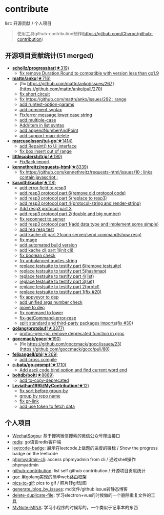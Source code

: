 # contribute
list: 开源贡献 / 个人项目
> 使用工具github-contribution制作(https://github.com/Chyroc/github-contribution)

## 开源项目贡献统计(51 merged)

* [**schollz/progressbar**(★319)](https://github.com/schollz/progressbar)
  * [fix remove Duration.Round to compatible with version less than go1.9](https://github.com/schollz/progressbar/pull/3)
* [**mattn/anko**(★716)](https://github.com/mattn/anko)
  * [fix https://github.com/mattn/anko/issues/267](https://github.com/mattn/anko/pull/270)
  * [fix short circuit](https://github.com/mattn/anko/pull/269)
  * [fix https://github.com/mattn/anko/issues/262 : range](https://github.com/mattn/anko/pull/263)
  * [add runtest-option-params](https://github.com/mattn/anko/pull/204)
  * [add comment syntax](https://github.com/mattn/anko/pull/196)
  * [Fix/error message lower case string](https://github.com/mattn/anko/pull/191)
  * [add multiple-case](https://github.com/mattn/anko/pull/190)
  * [Add/item in list syntax](https://github.com/mattn/anko/pull/185)
  * [add appendNumberAndPoint](https://github.com/mattn/anko/pull/165)
  * [add support-map-delete](https://github.com/mattn/anko/pull/130)
* [**marcusolsson/tui-go**(★1414)](https://github.com/marcusolsson/tui-go)
  * [add Repaint() to UI interface](https://github.com/marcusolsson/tui-go/pull/135)
  * [fix box insert out of range](https://github.com/marcusolsson/tui-go/pull/62)
* [**littlecodersh/trip**(★190)](https://github.com/littlecodersh/trip)
  * [Fix/lack import](https://github.com/littlecodersh/trip/pull/2)
* [**kennethreitz/requests-html**(★8339)](https://github.com/kennethreitz/requests-html)
  * [fix https://github.com/kennethreitz/requests-html/issues/10 : links contain javascript:;](https://github.com/kennethreitz/requests-html/pull/11)
* [**kasvith/kache**(★118)](https://github.com/kasvith/kache)
  * [add error field to resp3](https://github.com/kasvith/kache/pull/85)
  * [add resp3 protocol part 6(remove old protocol code)](https://github.com/kasvith/kache/pull/84)
  * [add resp3 protocol part 5(replace to resp3)](https://github.com/kasvith/kache/pull/83)
  * [add resp3 protocol part 4(protocol-string and render-string)](https://github.com/kasvith/kache/pull/82)
  * [Add resp3 protocol part 3](https://github.com/kasvith/kache/pull/80)
  * [add resp3 protocol part 2(double and big number)](https://github.com/kasvith/kache/pull/79)
  * [fix reconnect to server](https://github.com/kasvith/kache/pull/78)
  * [add resp3 protocol part 1(add data type and implement some simple)](https://github.com/kasvith/kache/pull/77)
  * [add req resp test](https://github.com/kasvith/kache/pull/72)
  * [add kache cli part 2(conn server/send command/show resp)](https://github.com/kasvith/kache/pull/66)
  * [fix mage](https://github.com/kasvith/kache/pull/62)
  * [add automated build version](https://github.com/kasvith/kache/pull/59)
  * [add kache cli part 1(init cli)](https://github.com/kasvith/kache/pull/57)
  * [fix boolean check](https://github.com/kasvith/kache/pull/53)
  * [fix unbalanced quotes string](https://github.com/kasvith/kache/pull/52)
  * [replace testsuite to testify part 6(remove testsuite)](https://github.com/kasvith/kache/pull/51)
  * [replace testsuite to testify part 5(hashmap)](https://github.com/kasvith/kache/pull/50)
  * [replace testsuite to testify part 4(list)](https://github.com/kasvith/kache/pull/49)
  * [replace testsuite to testify part 3(set)](https://github.com/kasvith/kache/pull/48)
  * [replace testsuite to testify part 2(protcl)](https://github.com/kasvith/kache/pull/47)
  * [replace testsuite to testify part 1(fix #20)](https://github.com/kasvith/kache/pull/46)
  * [fix appveyor to dep](https://github.com/kasvith/kache/pull/45)
  * [add unified args number check](https://github.com/kasvith/kache/pull/42)
  * [move to dep](https://github.com/kasvith/kache/pull/41)
  * [fix command to lower](https://github.com/kasvith/kache/pull/40)
  * [fix-getCommand-error-resp](https://github.com/kasvith/kache/pull/36)
  * [split standard and third-party packages imports(fix #30)](https://github.com/kasvith/kache/pull/32)
* [**golang/protobuf**(★3377)](https://github.com/golang/protobuf)
  * [protoc-gen-go: remove deprecated function in grpc](https://github.com/golang/protobuf/pull/592)
* [**goccmack/gocc**(★190)](https://github.com/goccmack/gocc)
  * [fix https://github.com/goccmack/gocc/issues/23](https://github.com/goccmack/gocc/pull/80)
* [**felixangell/phi**(★269)](https://github.com/felixangell/phi)
  * [add cross compile](https://github.com/felixangell/phi/pull/42)
* [**c-bata/go-prompt**(★1710)](https://github.com/c-bata/go-prompt)
  * [Add ascii code bind option and find current word end](https://github.com/c-bata/go-prompt/pull/65)
* [**boltdb/bolt**(★8889)](https://github.com/boltdb/bolt)
  * [add tx-copy-deprecated](https://github.com/boltdb/bolt/pull/748)
* [**Leviathan1995/MyContribution**(★12)](https://github.com/Leviathan1995/MyContribution)
  * [fix sort before group-by](https://github.com/Leviathan1995/MyContribution/pull/11)
  * [group by repo name](https://github.com/Leviathan1995/MyContribution/pull/10)
  * [fix pr-link](https://github.com/Leviathan1995/MyContribution/pull/9)
  * [add use token to fetch data](https://github.com/Leviathan1995/MyContribution/pull/6)

## 个人项目

* [WechatSogou](https://github.com/Chyroc/WechatSogou): 基于搜狗微信搜索的微信公众号爬虫接口
* [redis](https://github.com/Chyroc/redis): go语言redis客户端
* [leetcode-badge](https://github.com/Chyroc/leetcode-badge): 展示在leetcode上做题的进度的徽标 / Show the progress badge on the leetcode
* [phpmyadmin-cli](https://github.com/Chyroc/phpmyadmin-cli): access phpmyadmin from cli / 通过shell操作phpmyadmin
* [github-contribution](https://github.com/Chyroc/github-contribution): list self github contribution / 开源项目贡献统计
* [gor](https://github.com/Chyroc/gor): 用golang实现的简单web路由框架
* [pics-to-gif](https://github.com/Chyroc/pics-to-gif): pics to gif / 照片转gif动图
* [generate_blog_by_issues](https://github.com/Chyroc/generate_blog_by_issues): md文件/github issue转静态博客
* [delete-duplicate-file](https://github.com/Chyroc/delete-duplicate-file): 学习electron+vue的时候做的一个删除重复文件的工具
* [MyNote-MINA](https://github.com/Chyroc/MyNote-MINA): 学习小程序的时候写的，一个类似于记事本的东西
